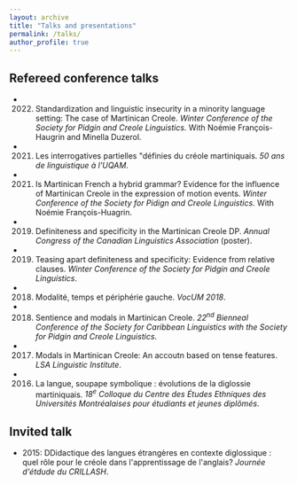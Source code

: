 ```yaml
---
layout: archive
title: "Talks and presentations"
permalink: /talks/
author_profile: true
---
```


## Refereed conference talks
- 2022. Standardization and linguistic insecurity in a minority language setting: The case of Martinican Creole. *Winter Conference of the Society for Pidgin and Creole Linguistics*. With Noémie François-Haugrin and Minella Duzerol.
- 2021. Les interrogatives partielles "définies du créole martiniquais. *50 ans de linguistique à l’UQAM*.
- 2021. Is Martinican French a hybrid grammar? Evidence for the influence of Martinican Creole in the expression of motion events. *Winter Conference of the Society for Pidign and Creole Linguistics*. With Noémie François-Huagrin.
- 2019. Definiteness and specificity in the Martinican Creole DP. *Annual Congress of the Canadian Linguistics Association* (poster).
- 2019. Teasing apart definiteness and specificity: Evidence from relative clauses. *Winter Conference of the Society for Pidgin and Creole Linguistics*.
- 2018. Modalité, temps et périphérie gauche. *VocUM 2018*.
- 2018. Sentience and modals in Martinican Creole. *22<sup>nd</sup> Bienneal Conference of the Society for Caribbean Linguistics with the Society for Pidgin and Creole Linguistics*.
- 2017. Modals in Martinican Creole: An accoutn based on tense features. *LSA Linguistic Institute*.
- 2016. La langue, soupape symbolique : évolutions de la diglossie martiniquais. *18<sup>e</sup> Colloque du Centre des Études Ethniques des Universités Montréalaises pour étudiants et jeunes diplômés*.


## Invited talk
- 2015: DDidactique des langues étrangères en contexte diglossique : quel rôle pour le créole dans l'apprentissage de l'anglais? *Journée d'étdude du CRILLASH*.

